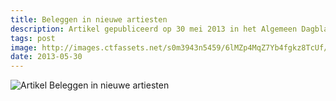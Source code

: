 ```yaml
---
title: Beleggen in nieuwe artiesten
description: Artikel gepubliceerd op 30 mei 2013 in het Algemeen Dagblad over mijn project TunePitch. Geschreven door Ruben Koenes.
tags: post
image: http://images.ctfassets.net/s0m3943n5459/6lMZp4MqZ7Yb4fgkz8TcUf/7740474a7d699822ec5123adf0ac059a/981771_387887241329981_1318126702_o.jpg
date: 2013-05-30
---
```

![Artikel Beleggen in nieuwe artiesten](//images.ctfassets.net/s0m3943n5459/6lMZp4MqZ7Yb4fgkz8TcUf/7740474a7d699822ec5123adf0ac059a/981771_387887241329981_1318126702_o.jpg)
